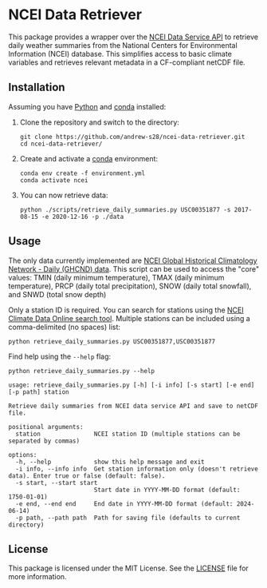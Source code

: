 # NCEI Data Retriever

This package provides a wrapper over the [NCEI Data Service API](https://www.ncei.noaa.gov/support/access-data-service-api-user-documentation) 
to retrieve daily weather summaries from the National Centers for Environmental Information (NCEI) database. This simplifies access to basic climate
variables and retrieves relevant metadata in a CF-compliant netCDF file.

## Installation

Assuming you have [Python](https://docs.python.org/3/) and [conda](https://conda.io/projects/conda/en/latest/index.html) installed:

1. Clone the repository and switch to the directory:
    ```
    git clone https://github.com/andrew-s28/ncei-data-retriever.git
    cd ncei-data-retriever/
    ```

2. Create and activate a [conda](https://conda.io/projects/conda/en/latest/index.html) environment:
    ```
    conda env create -f environment.yml
    conda activate ncei
    ```

3. You can now retrieve data:
    ```
    python ./scripts/retrieve_daily_summaries.py USC00351877 -s 2017-08-15 -e 2020-12-16 -p ./data
    ```

## Usage

The only data currently implemented are [NCEI Global Historical Climatology Network - Daily (GHCND) data](https://www.ncei.noaa.gov/pub/data/cdo/documentation/GHCND_documentation.pdf). This script can be used to access the "core" values: 
TMIN (daily minimum temperature), TMAX (daily minimum temperature), PRCP (daily total precipitation), SNOW (daily total snowfall), and SNWD (total snow depth)

Only a station ID is required. You can search for stations using the [NCEI Climate Data Online search tool](https://www.ncdc.noaa.gov/cdo-web/search).
Multiple stations can be included using a comma-delimited (no spaces) list:
```
python retrieve_daily_summaries.py USC00351877,USC00351877
```

Find help using the `--help` flag:
```
python retrieve_daily_summaries.py --help
```
```
usage: retrieve_daily_summaries.py [-h] [-i info] [-s start] [-e end] [-p path] station

Retrieve daily summaries from NCEI data service API and save to netCDF file.

positional arguments:
  station               NCEI station ID (multiple stations can be separated by commas)

options:
  -h, --help            show this help message and exit
  -i info, --info info  Get station information only (doesn't retrieve data). Enter true or false (default: false).
  -s start, --start start
                        Start date in YYYY-MM-DD format (default: 1750-01-01)
  -e end, --end end     End date in YYYY-MM-DD format (default: 2024-06-14)
  -p path, --path path  Path for saving file (defaults to current directory)
```

## License

This package is licensed under the MIT License. See the [LICENSE](LICENSE) file for more information.
